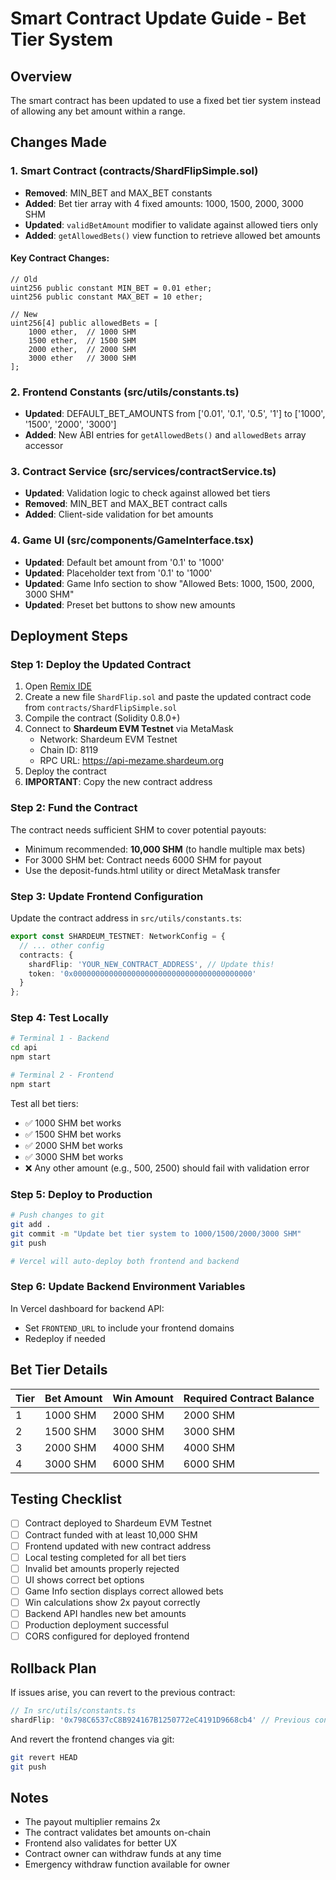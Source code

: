 # Smart Contract Update Guide - Bet Tier System

## Overview
The smart contract has been updated to use a fixed bet tier system instead of allowing any bet amount within a range.

## Changes Made

### 1. Smart Contract (contracts/ShardFlipSimple.sol)
- **Removed**: MIN_BET and MAX_BET constants
- **Added**: Bet tier array with 4 fixed amounts: 1000, 1500, 2000, 3000 SHM
- **Updated**: `validBetAmount` modifier to validate against allowed tiers only
- **Added**: `getAllowedBets()` view function to retrieve allowed bet amounts

#### Key Contract Changes:
```solidity
// Old
uint256 public constant MIN_BET = 0.01 ether;
uint256 public constant MAX_BET = 10 ether;

// New
uint256[4] public allowedBets = [
    1000 ether,  // 1000 SHM
    1500 ether,  // 1500 SHM
    2000 ether,  // 2000 SHM
    3000 ether   // 3000 SHM
];
```

### 2. Frontend Constants (src/utils/constants.ts)
- **Updated**: DEFAULT_BET_AMOUNTS from ['0.01', '0.1', '0.5', '1'] to ['1000', '1500', '2000', '3000']
- **Added**: New ABI entries for `getAllowedBets()` and `allowedBets` array accessor

### 3. Contract Service (src/services/contractService.ts)
- **Updated**: Validation logic to check against allowed bet tiers
- **Removed**: MIN_BET and MAX_BET contract calls
- **Added**: Client-side validation for bet amounts

### 4. Game UI (src/components/GameInterface.tsx)
- **Updated**: Default bet amount from '0.1' to '1000'
- **Updated**: Placeholder text from '0.1' to '1000'
- **Updated**: Game Info section to show "Allowed Bets: 1000, 1500, 2000, 3000 SHM"
- **Updated**: Preset bet buttons to show new amounts

## Deployment Steps

### Step 1: Deploy the Updated Contract
1. Open [Remix IDE](https://remix.ethereum.org/)
2. Create a new file `ShardFlip.sol` and paste the updated contract code from `contracts/ShardFlipSimple.sol`
3. Compile the contract (Solidity 0.8.0+)
4. Connect to **Shardeum EVM Testnet** via MetaMask
   - Network: Shardeum EVM Testnet
   - Chain ID: 8119
   - RPC URL: https://api-mezame.shardeum.org
5. Deploy the contract
6. **IMPORTANT**: Copy the new contract address

### Step 2: Fund the Contract
The contract needs sufficient SHM to cover potential payouts:
- Minimum recommended: **10,000 SHM** (to handle multiple max bets)
- For 3000 SHM bet: Contract needs 6000 SHM for payout
- Use the deposit-funds.html utility or direct MetaMask transfer

### Step 3: Update Frontend Configuration
Update the contract address in `src/utils/constants.ts`:
```typescript
export const SHARDEUM_TESTNET: NetworkConfig = {
  // ... other config
  contracts: {
    shardFlip: 'YOUR_NEW_CONTRACT_ADDRESS', // Update this!
    token: '0x0000000000000000000000000000000000000000'
  }
};
```

### Step 4: Test Locally
```bash
# Terminal 1 - Backend
cd api
npm start

# Terminal 2 - Frontend
npm start
```

Test all bet tiers:
- ✅ 1000 SHM bet works
- ✅ 1500 SHM bet works
- ✅ 2000 SHM bet works
- ✅ 3000 SHM bet works
- ❌ Any other amount (e.g., 500, 2500) should fail with validation error

### Step 5: Deploy to Production
```bash
# Push changes to git
git add .
git commit -m "Update bet tier system to 1000/1500/2000/3000 SHM"
git push

# Vercel will auto-deploy both frontend and backend
```

### Step 6: Update Backend Environment Variables
In Vercel dashboard for backend API:
- Set `FRONTEND_URL` to include your frontend domains
- Redeploy if needed

## Bet Tier Details

| Tier | Bet Amount | Win Amount | Required Contract Balance |
|------|------------|------------|---------------------------|
| 1    | 1000 SHM   | 2000 SHM   | 2000 SHM                  |
| 2    | 1500 SHM   | 3000 SHM   | 3000 SHM                  |
| 3    | 2000 SHM   | 4000 SHM   | 4000 SHM                  |
| 4    | 3000 SHM   | 6000 SHM   | 6000 SHM                  |

## Testing Checklist
- [ ] Contract deployed to Shardeum EVM Testnet
- [ ] Contract funded with at least 10,000 SHM
- [ ] Frontend updated with new contract address
- [ ] Local testing completed for all bet tiers
- [ ] Invalid bet amounts properly rejected
- [ ] UI shows correct bet options
- [ ] Game Info section displays correct allowed bets
- [ ] Win calculations show 2x payout correctly
- [ ] Backend API handles new bet amounts
- [ ] Production deployment successful
- [ ] CORS configured for deployed frontend

## Rollback Plan
If issues arise, you can revert to the previous contract:
```typescript
// In src/utils/constants.ts
shardFlip: '0x798C6537cC8B924167B1250772eC4191D9668cb4' // Previous contract
```
And revert the frontend changes via git:
```bash
git revert HEAD
git push
```

## Notes
- The payout multiplier remains 2x
- The contract validates bet amounts on-chain
- Frontend also validates for better UX
- Contract owner can withdraw funds at any time
- Emergency withdraw function available for owner
